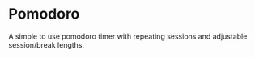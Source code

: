 # Pomodoro
A simple to use pomodoro timer with repeating sessions and adjustable session/break lengths.
